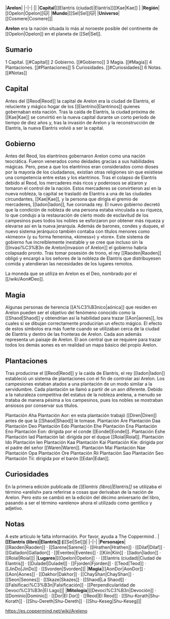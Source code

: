 

|**Arelon**|
|-|-|
||
|**Capital**|[[Elantris (ciudad)\|Elantris]][[Kae\|Kae]] |
|**Región**|[[Opelon\|Opelon]]🐱︎|
|**Mundo**|[[Sel\|Sel]]🐱︎|
|**Universo**|[[Cosmere\|Cosmere]]|

**Arelon** era la nación situada lo más al noroeste posible del continente de [[Opelon\|Opelon]] en el planeta de [[Sel\|Sel]].

## Sumario

1 Capital. [[#Capital]] 
2 Gobierno. [[#Gobierno]] 
3 Magia. [[#Magia]] 
4 Plantaciones. [[#Plantaciones]] 
5 Curiosidades. [[#Curiosidades]] 
6 Notas. [[#Notas]] 


## Capital
Antes del [[Reod\|Reod]] la capital de Arelon era la ciudad de Elantris, el reluciente y mágico hogar de los [[Elantrino\|Elantrinos]] quienes gobernaban esta nación. Tras la caída de Elantris, la ciudad próxima de [[Kae\|Kae]] se convirtió en la nueva capital durante un corto período de tiempo de diez años y, tras la invasión de Arelon y la reconstrucción de Elantris, la nueva Elantris volvió a ser la capital.

## Gobierno
Antes del Reod, los elantrinos gobernaron Arelon como una nación teocrática. Fueron venerados como deidades gracias a sus habilidades mágicas. Pero, pese a que los elantrinos eran considerados como dioses por la mayoría de los ciudadanos, existían otras religiones sin que existiese una competencia entre estas y los elantrinos.
Tras el colapso de Elantris debido al Reod, los mercaderes más ricos y poderosos se alzaron y tomaron el control de la nación. Estos mercaderes se convirtieron así en la nueva nobleza, la capital se trasladó de Elantris a una de las ciudades circundantes, [[Kae\|Kae]], y la persona que dirigía el gremio de mercaderes, [[Iadon\|Iadon]], fue coronada rey. El nuevo gobierno decretó que la condición de nobleza de una persona estaba vinculada a su riqueza, lo que condujo a la restauración de cierto modo de esclavitud de los campesinos pues todos los nobles se esforzaron por obtener más riqueza y elevarse así en la nueva jerarquía. Además de barones, condes y duques, el nuevo sistema jerárquico también contaba con títulos menores como «kimeon» (y su forma femenina, «kimess») y «tore». Este sistema de gobierno fue increíblemente inestable y se cree que incluso sin la [[Invasi%C3%B3n de Arelon\|invasion of Arelon]] el gobierno habría colapsado pronto.
Tras tomar posesión de trono, el rey [[Raoden\|Raoden]] obligó y encargó a los señores de la nobleza de Elantris que distribuyesen comida y atendieran las necesidades de los lugares remotos.

La moneda que se utiliza en Arelon es el Deo, nombrado por el [[/wiki/Aon#Deo]].

## Magia
Algunas personas de herencia [[A%C3%B3nico\|aónica]] que residen en Arelon pueden ser el objetivo del fenómeno conocido como la [[Shaod\|Shaod]] y obtendrían así la habilidad para trazar [[Aon\|aones]], los cuales si se dibujan correctamente producirían un efecto mágico. El efecto de estos símbolos era más fuerte cuando se utilizaban cerca de la ciudad de Elantris y dentro de las fronteras de Arelon. Cada aon además representa un paisaje de Arelon. El aon central que se requiere para trazar todos los demás aones es en realidad un mapa básico del propio Arelon.

## Plantaciones
Tras producirse el [[Reod\|Reod]] y la caída de Elantris, el rey [[Iadon\|Iadon]] estableció un sistema de plantaciones con el fin de controlar así Arelon. Los campesiones estaban atados a una plantación de un modo similar a la servidumbre. Cada plantación se llamó a partir de un aon diferente. Debido a la naturaleza competitiva del estatus de la nobleza arelena, a menudo se trataba de manera pésima a los campesinos, pues los nobles se mostraban ansiosos por conservar sus títulos.


Plantación Aha
Plantación Aor: en esta plantación trabajó [[Diren\|Diren]] antes de que la [[Shaod\|Shaod]] le tomase.
Plantación Are
Plantación Daa
Plantación Deo
Plantación Edo
Plantación Ehe
Plantación Ena
Plantación Eno
Plantación Eon: dirigida por el conde [[Eondel\|Eondel]].
Plantación Eshe
Plantación Iad
Plantación Ial: dirigida por el duque [[Roial\|Roial]].
Plantación Ido
Plantación Ien
Plantación Kaa
Plantación Kai
Plantación Kie: dirigida por el padre del señor [[Waren\|Waren]].
Plantación Mai
Plantación Nae
Plantación Opa
Plantación Ore
Plantación Rii
Plantación Sao
Plantación Seo
Plantación Tii: dirigida por el barón [[Edan\|Edan]].

## Curiosidades
En la primera edición publicada de *[[Elantris (libro)\|Elantris]]* se utilizaba el término «arelish» para referirse a cosas que derivaban de la nación de Arelon. Pero esto se cambió en la edición del décimo aniversario del libro, pasando a ser el término «areleno» ahora el utilizado como gentilico y adjetivo.
## Notas

A este artículo le falta información. Por favor, ayuda a The Coppermind .
|**[[Elantris (libro)\|Elantris]] (**[[Sel\|Sel]]**)**|
|-|-|
|**Personajes**|[[Raoden\|Raoden]] · [[Sarene\|Sarene]] · [[Hrathen\|Hrathen]] · [[Dilaf\|Dilaf]] · [[Galladon\|Galladon]] · [[Eventeo\|Eventeo]] · [[Kiin\|Kiin]] · [[Iadon\|Iadon]] · [[Roial\|Roial]]|
|**Lugares**|[[Opelon\|Opelon]] ·  · [[Elantris (ciudad)\|Ciudad de Elantris]] · [[Duladel\|Duladel]] · [[Fjorden\|Fjorden]] · [[Teod\|Teod]] · [[JinDo\|JinDo]] · [[Svorden\|Svorden]]|
|**Magia**|[[AonDor\|AonDor]] · [[Aon\|Aones]] · [[Dakhor\|Dakhor]] · [[ChayShan\|ChayShan]] · [[Seon\|Seones]] · [[Skaze\|Skazes]] · [[Shaod\|La Shaod]] · [[Falsificaci%C3%B3n\|Falsificación]] · [[Perpendicularidad de Devoci%C3%B3n\|El Lago]]|
|**Mitología**|[[Devoci%C3%B3n\|Devoción]] · [[Dominio\|Dominio]] · [[Dor\|El Dor]] · [[Reod\|El Reod]] · [[Shu-Korath\|Shu-Korath]] · [[Shu-Dereth\|Shu-Dereth]] · [[Shu-Keseg\|Shu-Keseg]]|



https://es.coppermind.net/wiki/Areleno